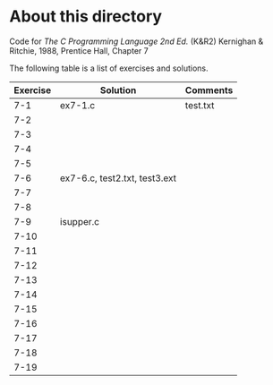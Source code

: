 # About this directory 
Code for _The C Programming Language 2nd Ed._ (K&R2) Kernighan & Ritchie, 1988, Prentice Hall, Chapter 7

The following table is a list of exercises and solutions.

|Exercise|Solution|Comments|
|--------|--------|--------|
|7-1 	 |ex7-1.c |test.txt        |
|7-2  	 |        |        |
|7-3     |        |        |
|7-4     |        |        |
|7-5     |        |        |
|7-6     |ex7-6.c, test2.txt, test3.ext |        |
|7-7     |        |        |
|7-8     |        |        |
|7-9     |isupper.c        |        |
|7-10 	 |        |        |
|7-11    |        |        |
|7-12  	 |        |        |
|7-13    |        |        |
|7-14    |        |        |
|7-15    |        |        |
|7-16    |        |        |
|7-17    |        |        |
|7-18    |        |        |
|7-19    |        |        |
